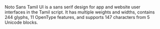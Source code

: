 Noto Sans Tamil UI is a sans serif design for app and website user interfaces in the Tamil script. It has multiple weights and widths, contains 244 glyphs, 11 OpenType features, and supports 147 characters from 5 Unicode blocks.